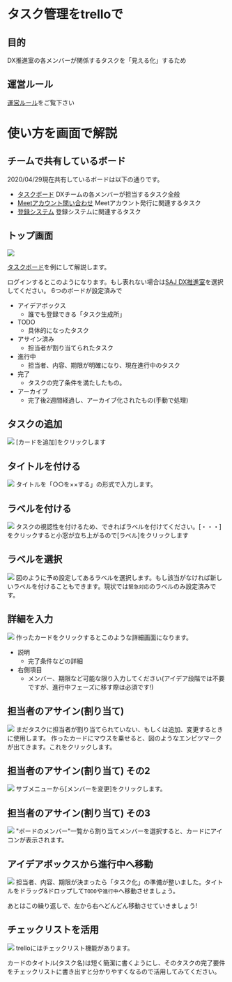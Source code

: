 # タスク管理をtrelloで


## 目的
DX推進室の各メンバーが関係するタスクを「見える化」するため

## 運営ルール
[運営ルール](https://github.com/jt-t/saj-kanban-rules/wiki/DX%E6%8E%A8%E9%80%B2%E5%AE%A4%E3%82%BF%E3%82%B9%E3%82%AF%E7%AE%A1%E7%90%86%E3%83%AB%E3%83%BC%E3%83%AB%E6%A1%88)をご覧下さい

# 使い方を画面で解説

## チームで共有しているボード
2020/04/29現在共有しているボードは以下の通りです。

* [タスクボード](https://trello.com/b/WveLpZEk) DXチームの各メンバーが担当するタスク全般
* [Meetアカウント問い合わせ](https://trello.com/b/7ScwcyPs) Meetアカウント発行に関連するタスク
* [登録システム](https://trello.com/b/P2SEZxwW) 登録システムに関連するタスク

## トップ画面
![](./img/dx_trello1.jpg)

[タスクボード](https://trello.com/b/WveLpZEk)を例にして解説します。

ログインするとこのようになります。もし表れない場合は[SAJ DX推進室](https://trello.com/b/WveLpZEk)を選択してください。
6つのボードが設定済みで

* アイデアボックス
	* 誰でも登録できる「タスク生成所」
* TODO
	* 具体的になったタスク
* アサイン済み
	* 担当者が割り当てられたタスク
* 進行中
	* 担当者、内容、期限が明確になり、現在進行中のタスク
* 完了
	* タスクの完了条件を満たしたもの。
* アーカイブ
	* 完了後2週間経過し、アーカイブ化されたもの(手動で処理)

## タスクの追加
![](./img/dx_trello_add_card.jpg)
[カードを追加]をクリックします

## タイトルを付ける
![](./img/dx_trello2.jpg)
タイトルを「○○を××する」の形式で入力します。

## ラベルを付ける
![](./img/dx_trello3.jpg)
タスクの視認性を付けるため、できればラベルを付けてください。[・・・]をクリックすると小窓が立ち上がるので[ラベル]をクリックします

## ラベルを選択
![](./img/dx_trello4.jpg)
図のように予め設定してあるラベルを選択します。もし該当がなければ新しいラベルを付けることもできます。現状では`緊急対応`のラベルのみ設定済みです。

## 詳細を入力
![](./img/dx_trello5.jpg)
作ったカードをクリックするとこのような詳細画面になります。
* 説明
	* 完了条件などの詳細
* 右側項目
	* メンバー、期限など可能な限り入力してください(アイデア段階では不要ですが、進行中フェーズに移す際は必須です!)

## 担当者のアサイン(割り当て)
![](./img/dx_trello6-1.jpg)
まだタスクに担当者が割り当てられていない、もしくは追加、変更するときに使用します。
作ったカードにマウスを乗せると、図のようなエンピツマークが出てきます。これをクリックします。

## 担当者のアサイン(割り当て) その2
![](./img/dx_trello6.jpg)
サブメニューから[メンバーを変更]をクリックします。

## 担当者のアサイン(割り当て) その3
![](./img/dx_trello7.jpg)
"ボードのメンバー"一覧から割り当てメンバーを選択すると、カードにアイコンが表示されます。

## アイデアボックスから進行中へ移動
![](./img/dx_trello8.jpg)
担当者、内容、期限が決まったら「タスク化」の準備が整いました。タイトルをドラッグ&ドロップして`TODO`や`進行中`へ移動させましょう。

あとはこの繰り返しで、左から右へどんどん移動させていきましょう!

## チェックリストを活用
![](./img/check_list.jpg)
trelloにはチェックリスト機能があります。

カードのタイトル(タスク名)は短く簡潔に書くようにし、そのタスクの完了要件をチェックリストに書き出すと分かりやすくなるので活用してみてください。